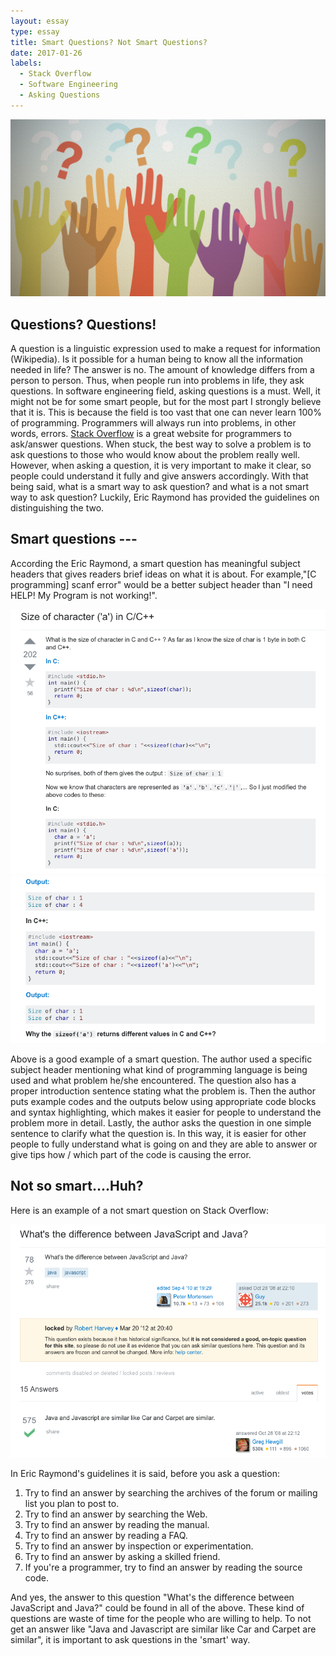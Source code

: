```yaml
---
layout: essay
type: essay
title: Smart Questions? Not Smart Questions?
date: 2017-01-26
labels:
  - Stack Overflow
  - Software Engineering
  - Asking Questions
---
```


<img class="ui medium left floated image" src="../images/hands.png">

## Questions? Questions!

A question is a linguistic expression used to make a request for information (Wikipedia). Is it possible for a human being to know all the information needed in life? The answer is no. The amount of knowledge differs from a person to person. Thus, when people run into problems in life, they ask questions. In software engineering field, asking questions is a must. Well, it might not be for some smart people, but for the most part I strongly believe that it is. This is because the field is too vast that one can never learn 100% of programming. Programmers will always run into problems, in other words, errors. [Stack Overflow](www.stackoverflow.com) is a great website for programmers to ask/answer questions. When stuck, the best way to solve a problem is to ask questions to those who would know about the problem really well. However, when asking a question, it is very important to make it clear, so people could understand it fully and give answers accordingly. With that being said, what is a smart way to ask question? and what is a not smart way to ask question? Luckily, Eric Raymond has provided the guidelines on distinguishing the two.

## Smart questions ---

According the Eric Raymond, a smart question has meaningful subject headers that gives readers brief ideas on what it is about. For example,"[C programming] scanf error" would be a better subject header than "I need HELP! My Program is not working!". 

<img class="ui medium center floated image" src="../images/smart1.png">
<img class="ui medium center floated image" src="../images/smart2.png">

Above is a good example of a smart question. The author used a specific subject header mentioning what kind of programming language is being used and what problem he/she encountered. The question also has a proper introduction sentence stating what the problem is. Then the author puts example codes and the outputs below using appropriate code blocks and syntax highlighting, which makes it easier for people to understand the problem more in detail. Lastly, the author asks the question in one simple sentence to clarify what the question is. In this way, it is easier for other people to fully understand what is going on and they are able to answer or give tips how / which part of the code is causing the error.

## Not so smart....Huh?

Here is an example of a not smart question on Stack Overflow:

<img class="ui medium center floated image" src="../images/notsmart.png">

In Eric Raymond's guidelines it is said, before you ask a question:

1. Try to find an answer by searching the archives of the forum or mailing list you plan to post to.
2. Try to find an answer by searching the Web.
3. Try to find an answer by reading the manual.
4. Try to find an answer by reading a FAQ.
5. Try to find an answer by inspection or experimentation.
6. Try to find an answer by asking a skilled friend.
7. If you're a programmer, try to find an answer by reading the source code.

And yes, the answer to this question "What's the difference between JavaScript and Java?" could be found in all of the above. 
These kind of questions are waste of time for the people who are willing to help. To not get an answer like "Java and Javascript are similar like Car and Carpet are similar", it is important to ask questions in the 'smart' way.
